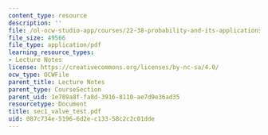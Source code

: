 ```yaml
---
content_type: resource
description: ''
file: /ol-ocw-studio-app/courses/22-38-probability-and-its-applications-to-reliability-quality-control-and-risk-assessment-fall-2005/087c734e51966d2ec13358c2c2c01dde_sec1_valve_test.pdf
file_size: 49566
file_type: application/pdf
learning_resource_types:
- Lecture Notes
license: https://creativecommons.org/licenses/by-nc-sa/4.0/
ocw_type: OCWFile
parent_title: Lecture Notes
parent_type: CourseSection
parent_uid: 1e789a8f-fa8d-3916-8110-ae7d9e36ad35
resourcetype: Document
title: sec1_valve_test.pdf
uid: 087c734e-5196-6d2e-c133-58c2c2c01dde
---
```

